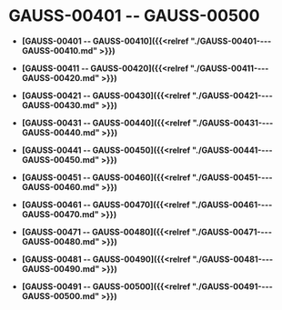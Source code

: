 # GAUSS-00401 -- GAUSS-00500<a name="ZH-CN_TOPIC_0302072892"></a>

-   **[GAUSS-00401 -- GAUSS-00410]({{<relref "./GAUSS-00401----GAUSS-00410.md" >}})**  

-   **[GAUSS-00411 -- GAUSS-00420]({{<relref "./GAUSS-00411----GAUSS-00420.md" >}})**  

-   **[GAUSS-00421 -- GAUSS-00430]({{<relref "./GAUSS-00421----GAUSS-00430.md" >}})**  

-   **[GAUSS-00431 -- GAUSS-00440]({{<relref "./GAUSS-00431----GAUSS-00440.md" >}})**  

-   **[GAUSS-00441 -- GAUSS-00450]({{<relref "./GAUSS-00441----GAUSS-00450.md" >}})**  

-   **[GAUSS-00451 -- GAUSS-00460]({{<relref "./GAUSS-00451----GAUSS-00460.md" >}})**  

-   **[GAUSS-00461 -- GAUSS-00470]({{<relref "./GAUSS-00461----GAUSS-00470.md" >}})**  

-   **[GAUSS-00471 -- GAUSS-00480]({{<relref "./GAUSS-00471----GAUSS-00480.md" >}})**  

-   **[GAUSS-00481 -- GAUSS-00490]({{<relref "./GAUSS-00481----GAUSS-00490.md" >}})**  

-   **[GAUSS-00491 -- GAUSS-00500]({{<relref "./GAUSS-00491----GAUSS-00500.md" >}})**  


